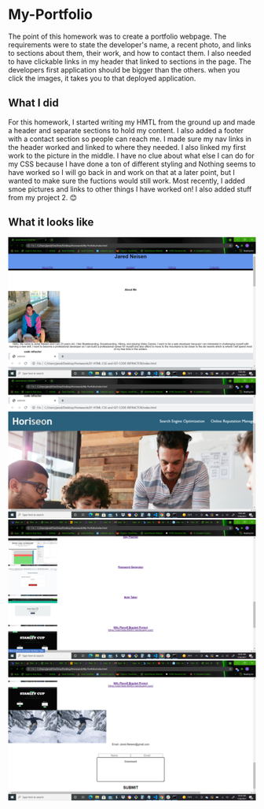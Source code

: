 # My-Portfolio
The point of this homework was to create a portfolio webpage. The requirements were to state the developer's name, a recent photo, and links to sections about them, their work, and how to contact them. I also needed to have clickable links in my header that linked to sections in the page. The developers first application should be bigger than the others.
when you click the images, it takes you to that deployed application.

## What I did
For this homework, I started writing my HMTL from the ground up and made a header and separate sections to hold my content. I also added a footer with a contact section so people can reach me. I made sure my nav links in the header worked and linked to where they needed. I also linked my first work to the picture in the middle. I have no clue about what else I can do for my CSS because I have done a ton of different styling and Nothing seems to have worked so I will go back in and work on that at a later point, but I wanted to make sure the fuctions would still work.
Most recently, I added smoe pictures and links to other things I have worked on! I also added stuff from my project 2. 😊

## What it looks like
![screenshot](./images/Screenshot-39.png)
![screenshot](./images/Screenshot-40.png)
![screenshot](./images/Screenshot-43.png)
![screenshot](./images/Screenshot-44.png)


